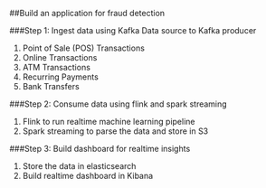 ##Build an application for fraud detection

###Step 1: Ingest data using Kafka
Data source to Kafka producer
1. Point of Sale (POS) Transactions
2. Online Transactions
3. ATM Transactions
4. Recurring Payments
5. Bank Transfers

###Step 2: Consume data using flink and spark streaming
1. Flink to run realtime machine learning pipeline
2. Spark streaming to parse the data and store in S3

###Step 3: Build dashboard for realtime insights
1.  Store the data in elasticsearch 
2.  Build realtime dashboard in Kibana